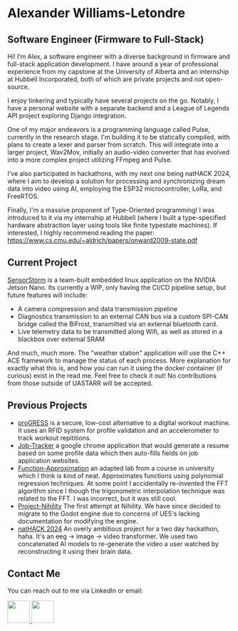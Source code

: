 # Alexander Williams-Letondre
## Software Engineer (Firmware to Full-Stack)

Hi! I’m Alex, a software engineer with a diverse background in firmware and full-stack application development. I have around a year of professional experience from my capstone at the University of Alberta and an internship at Hubbell Incorporated, both of which are private projects and not open-source.

I enjoy tinkering and typically have several projects on the go. Notably, I have a personal website with a separate backend and a League of Legends API project exploring Django integration.

One of my major endeavors is a programming language called Pulse, currently in the research stage. I'm building it to be statically compiled, with plans to create a lexer and parser from scratch. This will integrate into a larger project, Wav2Mov, initially an audio-video converter that has evolved into a more complex project utilizing FFmpeg and Pulse.

I’ve also participated in hackathons, with my next one being natHACK 2024, where I aim to develop a solution for processing and synchronizing dream data into video using AI, employing the ESP32 microcontroller, LoRa, and FreeRTOS.

Finally, I'm a massive proponent of Type-Oriented programming! I was introduced to it via my internship at Hubbell (where I built a type-specified hardware abstraction layer using tools like finite typestate machines). If interested, I highly recommend reading the paper: https://www.cs.cmu.edu/~aldrich/papers/onward2009-state.pdf

## Current Project

[SensorStorm](https://github.com/Physlex/SensorStorm) is a team-built embedded linux application on the NVIDIA Jetson Nano. Its currently a WIP, only having the CI/CD pipeline setup, but future features will include:

- A camera compression and data transmission pipeline
- Diagnostics transmission to an external CAN bus via a custom SPI-CAN bridge called the BiFrost, transmitted via an external bluetooth card.
- Live telemetry data to be transmitted along Wifi, as well as stored in a blackbox over external SRAM

And much, much more. The "weather station" application will use the C++ ACE framework to manage the status of each process. More explanation for exactly what this is, and how you can run it using the docker container (if curious) exist in the read me. Feel free to check it out! No contributions from those outside of UASTARR will be accepted.

## Previous Projects

- [proGRESS](https://github.com/Physlex/GetNatHackedBud) is a secure, low-cost alternative to a digital workout machine. It uses an RFID system for profile validation and an accelerometer to track workout repititions.
- [Job-Tracker](https://github.com/401-hackathon-2024/job-tracker) a google chrome application that would generate a resume based on some profile data which then auto-fills fields on job application websites.
- [Function-Approximation](https://github.com/Physlex/InterpolationAndApproximation) an adapted lab from a course in university which I think is kind of neat. Approximates functions using polynomial regression techniques. At some point I accidentally re-invented the FFT algorithm since I though the trigonometric interpolation technique was related to the FFT. I was incorrect, but it was still cool.
- [Project-Nihility](https://github.com/Physlex/ProjectNihility) The first attempt at Nihility. We have since decided to migrate to the Godot engine due to concerns of UE5's lacking documentation for modifying the engine.
- [natHACK 2024](https://github.com/Physlex/natHACK2024) An overly ambitious project for a two day hackathon, haha. It's an eeg -> image -> video transformer. We used two concatenated AI models to re-generate the video a user watched by reconstructing it using their brain data. 
## Contact Me

You can reach out to me via LinkedIn or email:

<a href="https://www.linkedin.com/in/alexander-williams-letondre-36a59020b/" target="_blank">
  <img src="https://user-images.githubusercontent.com/80188240/164322657-29d40f74-043d-4200-a9c1-f9900f3870e4.svg" style="width:50px; height:auto;">
</a>

<a href="mailto:al.willet02@gmail.com" target="_blank">
  <img src="https://user-images.githubusercontent.com/80188240/164323266-d0f65c75-59d1-4c7d-bb7c-a437f2b06805.svg" style="width:50px; height:auto;">
</a>
